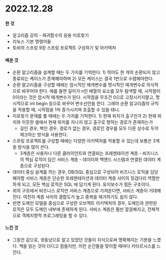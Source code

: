 # 2022.12.28

#### 한 것

* 알고리즘 강의 - 재귀함수의 응용 미로찾기
* 리눅스 기본 명령어들
* 토비의 스프링 9장 스프링 프로젝트 구성하기 및 아키텍처

#### 배운 것

* 순환 알고리즘을 설계할 때는 두 가지를 기억한다. 1) 적어도 한 개의 순환되지 않고 종료되는 케이스가 존재해야하며 2) 모든 케이스는 결국 1번으로 수렴해야한다.
* 순환 알고리즘을 구성할 때에는 암시적인 매개변수를 명시적인 매개변수로 의식적으로 바꾸어야 한다. 예를 들면 길이가 n인 배열의 요소를 모두 탐색할 때, 시작점이 0이라는 것은 암시적 매개변수가 된다. 시작점을 무조건 0으로 고정시키지말고, 명시적으로 int begin 등으로 바꾸어 변수선언을 한다. 그래야 순환 알고리즘의 규칙을 적용할 때, 시작점을 1씩 증가시키며 호출할 수 있을 테니.
* 미로찾기 문제를 풀 때에는 두 가지를 기억한다. 1) 현재 위치가 출구인가 2) 현재 위치와 이웃한 셀에서 현재 위치를 지나지 않고 출구로 향하는 경로가 존재하는가
  * 길인 경우, 벽인 경우, 경로가 없는 경우, 경로인 경우를 모두 다른 상수로 두어 체크하는 방식을 사용한다.
* 스프링 프로젝트를 구성할 때에는 다양한 아키텍처를 적용할 수 있는데 보통은 3계층 방식을 많이 쓴다.
  * 3계층은 사용자나 다른 클라이언트와 연결되는 프레젠테이션 계층 - 비즈니스의 핵심 로직이 담긴 서비스 계층 - 데이터와 백엔드 시스템과 연결된 데이터 계층으로 구성된다.
* 데이터 중심 설계를 하는 경우, DB/SQL 중심으로 구성되어 비즈니스 로직을 담당해야할 서비스 계층은 단순한 프레젠테이션과 데이터 계층 사이의 징검다리 역할만 하게 되고, 모든 핵심 로직은 SQL 에 담기게 된다. 유지보수가 힘든 구조이다.
* 위의 구조에서 비즈니스 로직만 서비스 계층으로 가져온다면, 서비스 계층이 거대해진다. 여전히 계층 사이의 결합도가 높고 중복을 제거하기도 쉽지 않다.
* 반면 도메인 모델을 중심으로 구성한 오브젝트 아키텍처의 경우, 도메인과 관련된 로직은 모두 도메인 내부에 존재하게 된다. 서비스 계층은 훨씬 깔끔해지고, 전체적으로 객체지향적 프로그래밍을 할 수 있다.

#### 느낀 것

* 그동안 감으로, 귓동냥으로 알고 있었던 것들이 지식으로써 명확해지는 기분을 느꼈다. 책을 읽는 것이 더디고 힘들지만, 이런 순간들을 맞이할 때마다 카타르시스를 느낀다.
